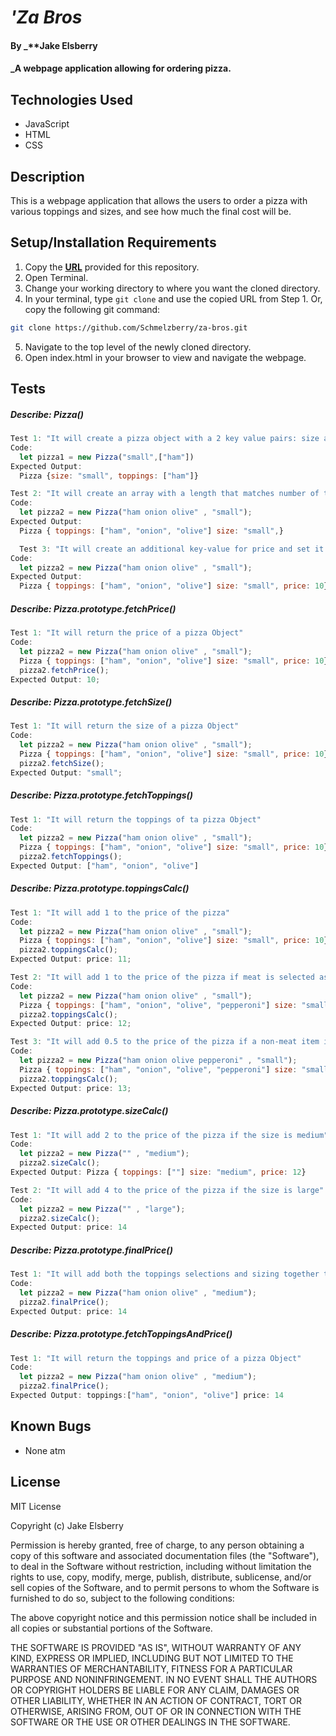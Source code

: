 # _'Za Bros_

#### By _**Jake Elsberry 

#### _A webpage application allowing for ordering pizza.

## Technologies Used

* JavaScript
* HTML
* CSS

## Description

This is a webpage application that allows the users to order a pizza with various toppings and sizes, and see how much the final cost will be.


## Setup/Installation Requirements

1. Copy the **[URL](https://github.com/Schmelzberry/za-bros.git)** provided for this repository.
2. Open Terminal.
3. Change your working directory to where you want the cloned directory.
4. In your terminal, type `git clone` and use the copied URL from Step 1. Or, copy the following git command:
```bash
git clone https://github.com/Schmelzberry/za-bros.git
```
5. Navigate to the top level of the newly cloned directory.
6. Open index.html in your browser to view and navigate the webpage.

## Tests

##### **Describe:** Pizza()

```javascript
Test 1: "It will create a pizza object with a 2 key value pairs: size and an array of toppings."
Code:
  let pizza1 = new Pizza("small",["ham"])
Expected Output:
  Pizza {size: "small", toppings: ["ham"]}

Test 2: "It will create an array with a length that matches number of toppings selected."
Code:
  let pizza2 = new Pizza("ham onion olive" , "small");
Expected Output:
  Pizza { toppings: ["ham", "onion", "olive"] size: "small",}

  Test 3: "It will create an additional key-value for price and set it to a base price of 10 for small pizzas."
Code:
  let pizza2 = new Pizza("ham onion olive" , "small");
Expected Output:
  Pizza { toppings: ["ham", "onion", "olive"] size: "small", price: 10}
```
##### **Describe:** Pizza.prototype.fetchPrice()

```javascript
Test 1: "It will return the price of a pizza Object"
Code:
  let pizza2 = new Pizza("ham onion olive" , "small");
  Pizza { toppings: ["ham", "onion", "olive"] size: "small", price: 10}
  pizza2.fetchPrice();
Expected Output: 10;
```

##### **Describe:** Pizza.prototype.fetchSize()

```javascript
Test 1: "It will return the size of a pizza Object"
Code:
  let pizza2 = new Pizza("ham onion olive" , "small");
  Pizza { toppings: ["ham", "onion", "olive"] size: "small", price: 10}
  pizza2.fetchSize();
Expected Output: "small";
```
##### **Describe:** Pizza.prototype.fetchToppings()

```javascript
Test 1: "It will return the toppings of ta pizza Object"
Code:
  let pizza2 = new Pizza("ham onion olive" , "small");
  Pizza { toppings: ["ham", "onion", "olive"] size: "small", price: 10}
  pizza2.fetchToppings();
Expected Output: ["ham", "onion", "olive"]
```

##### **Describe:** Pizza.prototype.toppingsCalc()

```javascript
Test 1: "It will add 1 to the price of the pizza"
Code:
  let pizza2 = new Pizza("ham onion olive" , "small");
  Pizza { toppings: ["ham", "onion", "olive"] size: "small", price: 10}
  pizza2.toppingsCalc();
Expected Output: price: 11;

Test 2: "It will add 1 to the price of the pizza if meat is selected as a topping"
Code:
  let pizza2 = new Pizza("ham onion olive" , "small");
  Pizza { toppings: ["ham", "onion", "olive", "pepperoni"] size: "small", price: 10}
  pizza2.toppingsCalc();
Expected Output: price: 12;

Test 3: "It will add 0.5 to the price of the pizza if a non-meat item is a topping"
Code:
  let pizza2 = new Pizza("ham onion olive pepperoni" , "small");
  Pizza { toppings: ["ham", "onion", "olive", "pepperoni"] size: "small", price: 10}
  pizza2.toppingsCalc();
Expected Output: price: 13;
```

##### **Describe:** Pizza.prototype.sizeCalc()

```javascript
Test 1: "It will add 2 to the price of the pizza if the size is medium"
Code:
  let pizza2 = new Pizza("" , "medium");
  pizza2.sizeCalc();
Expected Output: Pizza { toppings: [""] size: "medium", price: 12}

Test 2: "It will add 4 to the price of the pizza if the size is large"
Code:
  let pizza2 = new Pizza("" , "large");
  pizza2.sizeCalc();
Expected Output: price: 14
```
##### **Describe:** Pizza.prototype.finalPrice()

```javascript
Test 1: "It will add both the toppings selections and sizing together to create a final price"
Code:
  let pizza2 = new Pizza("ham onion olive" , "medium");
  pizza2.finalPrice();
Expected Output: price: 14
```

##### **Describe:** Pizza.prototype.fetchToppingsAndPrice()

```javascript
Test 1: "It will return the toppings and price of a pizza Object"
Code:
  let pizza2 = new Pizza("ham onion olive" , "medium");
  pizza2.finalPrice();
Expected Output: toppings:["ham", "onion", "olive"] price: 14
```


## Known Bugs

* None atm

## License

MIT License

Copyright (c)  Jake Elsberry

Permission is hereby granted, free of charge, to any person obtaining a copy of this software and associated documentation files (the "Software"), to deal in the Software without restriction, including without limitation the rights to use, copy, modify, merge, publish, distribute, sublicense, and/or sell copies of the Software, and to permit persons to whom the Software is furnished to do so, subject to the following conditions:  

The above copyright notice and this permission notice shall be included in all copies or substantial portions of the Software.  

THE SOFTWARE IS PROVIDED "AS IS", WITHOUT WARRANTY OF ANY KIND, EXPRESS OR IMPLIED, INCLUDING BUT NOT LIMITED TO THE WARRANTIES OF MERCHANTABILITY, FITNESS FOR A PARTICULAR PURPOSE AND NONINFRINGEMENT. IN NO EVENT SHALL THE AUTHORS OR COPYRIGHT HOLDERS BE LIABLE FOR ANY CLAIM, DAMAGES OR OTHER LIABILITY, WHETHER IN AN ACTION OF CONTRACT, TORT OR OTHERWISE, ARISING FROM, OUT OF OR IN CONNECTION WITH THE SOFTWARE OR THE USE OR OTHER DEALINGS IN THE SOFTWARE.